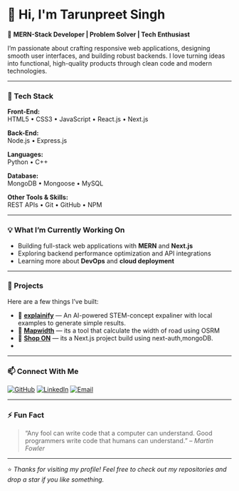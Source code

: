 # 👋 Hi, I'm Tarunpreet Singh  

🚀 **MERN-Stack Developer | Problem Solver | Tech Enthusiast**

I’m passionate about crafting responsive web applications, designing smooth user interfaces, and building robust backends. I love turning ideas into functional, high-quality products through clean code and modern technologies.

---

### 🧠 Tech Stack

**Front-End:**  
HTML5 • CSS3 • JavaScript • React.js • Next.js  

**Back-End:**  
Node.js • Express.js  

**Languages:**  
Python • C++  

**Database:**  
MongoDB • Mongoose • MySQL  

**Other Tools & Skills:**  
REST APIs • Git • GitHub • NPM  

---

### 💡 What I’m Currently Working On
- Building full-stack web applications with **MERN** and **Next.js**  
- Exploring backend performance optimization and API integrations  
- Learning more about **DevOps** and **cloud deployment**  

---
### 🧩 Projects
Here are a few things I’ve built:
- 🔗 **[explainify](#)** — An AI-powered STEM-concept expaliner with local examples to generate simple results. 
- 🔗 **[Mapwidth](#)** — its a tool that calculate the width of road using OSRM   
- 🔗 **[Shop ON](#)** — its a Next.js project build using next-auth,mongoDB.
- 
---


### 📫 Connect With Me
[![GitHub](https://img.shields.io/badge/GitHub-181717?style=flat&logo=github&logoColor=white)](https://github.com/TarunpreetSingh23)
[![LinkedIn](https://img.shields.io/badge/LinkedIn-0077B5?style=flat&logo=linkedin&logoColor=white)]([https://linkedin.com/in/](https://www.linkedin.com/in/tarunpreet-singh-1010b1319/))
[![Email](https://img.shields.io/badge/Email-D14836?style=flat&logo=gmail&logoColor=white)](mailto:tarunpreets29@gamil.com)

---

### ⚡ Fun Fact
> “Any fool can write code that a computer can understand. Good programmers write code that humans can understand.” – *Martin Fowler*

---

⭐️ *Thanks for visiting my profile! Feel free to check out my repositories and drop a star if you like something.*  
